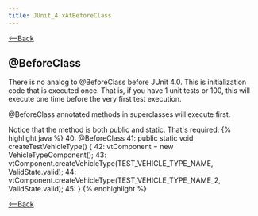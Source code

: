 ```yaml
---
title: JUnit_4.xAtBeforeClass
---
```

[<--Back](JUnit_4.x#AtBeforeClass)

## @BeforeClass

There is no analog to @BeforeClass before JUnit 4.0. This is initialization code that is executed once. That is, if you have 1 unit tests or 100, this will execute one time before the very first test execution.

@BeforeClass annotated methods in superclasses will execute first.

Notice that the method is both public and static. That's required:
{% highlight java %}
40:     @BeforeClass
41:     public static void createTestVehicleType() {
42:         vtComponent = new VehicleTypeComponent();
43:         vtComponent.createVehicleType(TEST_VEHICLE_TYPE_NAME, ValidState.valid);
44:         vtComponent.createVehicleType(TEST_VEHICLE_TYPE_NAME_2, ValidState.valid);
45:     }
{% endhighlight %}

[<--Back](JUnit_4.x#AtBeforeClass)
